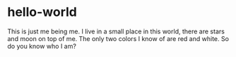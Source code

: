 # hello-world
This is just me being me.
I live in a small place in this world, there are stars and moon on top of me.
The only two colors I know of are red and white.
So do you know who I am?
